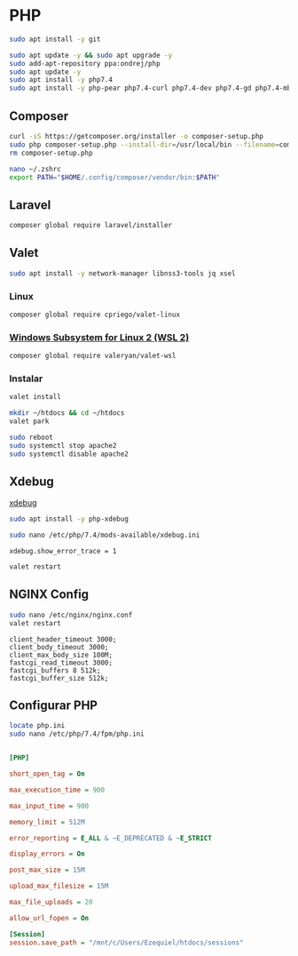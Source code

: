 # PHP

```BASH
sudo apt install -y git
```

```BASH
sudo apt update -y && sudo apt upgrade -y
sudo add-apt-repository ppa:ondrej/php
sudo apt update -y
sudo apt install -y php7.4
sudo apt install -y php-pear php7.4-curl php7.4-dev php7.4-gd php7.4-mbstring php7.4-zip php7.4-mysql php7.4-xml php7.4-sqlite3 php7.4-mysql php7.4-pgsql php7.4-soap
```

## Composer

```BASH
curl -sS https://getcomposer.org/installer -o composer-setup.php
sudo php composer-setup.php --install-dir=/usr/local/bin --filename=composer
rm composer-setup.php
```

```BASH
nano ~/.zshrc
export PATH="$HOME/.config/composer/vendor/bin:$PATH"
```

## Laravel

```BASH
composer global require laravel/installer
```

## Valet

```BASH
sudo apt install -y network-manager libnss3-tools jq xsel
```
### Linux
```BASH
composer global require cpriego/valet-linux
```

### [Windows Subsystem for Linux 2 (WSL 2)](./wsl.md)
```BASH
composer global require valeryan/valet-wsl
```

### Instalar
```BASH
valet install
```

```BASH
mkdir ~/htdocs && cd ~/htdocs
valet park
```

```BASH
sudo reboot
sudo systemctl stop apache2
sudo systemctl disable apache2
```

## Xdebug 
[xdebug](https://xdebug.org/docs/install)  

```BASH
sudo apt install -y php-xdebug
```

```BASH
sudo nano /etc/php/7.4/mods-available/xdebug.ini
```
`xdebug.show_error_trace = 1`

```BASH
valet restart
```

## NGINX Config
```BASH
sudo nano /etc/nginx/nginx.conf
valet restart
```

```
client_header_timeout 3000;
client_body_timeout 3000;
client_max_body_size 100M;
fastcgi_read_timeout 3000;
fastcgi_buffers 8 512k;
fastcgi_buffer_size 512k;
```


## Configurar PHP
```BASH
locate php.ini
sudo nano /etc/php/7.4/fpm/php.ini
```

```INI

[PHP]

short_open_tag = On

max_execution_time = 900

max_input_time = 900

memory_limit = 512M

error_reporting = E_ALL & ~E_DEPRECATED & ~E_STRICT

display_errors = On

post_max_size = 15M

upload_max_filesize = 15M

max_file_uploads = 20

allow_url_fopen = On

[Session]
session.save_path = "/mnt/c/Users/Ezequiel/htdocs/sessions"

```
